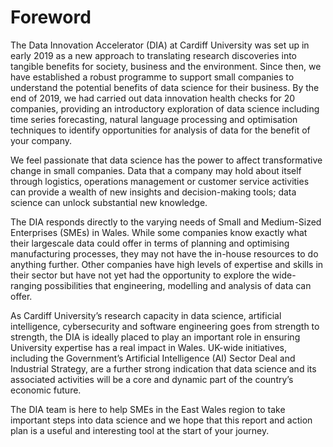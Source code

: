Foreword
=======================

The Data Innovation Accelerator (DIA) at Cardiff University was set up in early 2019 as a new approach to translating research discoveries into tangible benefits for society, business and the environment. Since then, we have established a robust programme to support small companies to understand the potential benefits of data science for their business. By the end of 2019, we had carried out data innovation health checks for 20 companies, providing an introductory exploration of data science including time series forecasting, natural language processing and optimisation techniques to identify opportunities for analysis of data for the benefit of your company. 

We feel passionate that data science has the power to affect transformative change in small companies. Data that a company may hold about itself through logistics, operations management or customer service activities can provide a wealth of new insights and decision-making tools; data science can unlock substantial new knowledge. 

The DIA responds directly to the varying needs of Small and Medium-Sized Enterprises (SMEs) in Wales. While some companies know exactly what their largescale data could offer in terms of planning and optimising manufacturing processes, they may not have the in-house resources to do anything further. Other companies have high levels of expertise and skills in their sector but have not yet had the opportunity to explore the wide-ranging possibilities that engineering, modelling and analysis of data can offer. 

As Cardiff University’s research capacity in data science, artificial intelligence, cybersecurity and software engineering goes from strength to strength, the DIA is ideally placed to play an important role in ensuring University expertise has a real impact in Wales. UK-wide initiatives, including the Government’s Artificial Intelligence (AI) Sector Deal and Industrial Strategy, are a further strong indication that data science and its associated activities will be a core and dynamic part of the country’s economic future. 

The DIA team is here to help SMEs in the East Wales region to take important steps into data science and we hope that this report and action plan is a useful and interesting tool at the start of your journey. 
 
